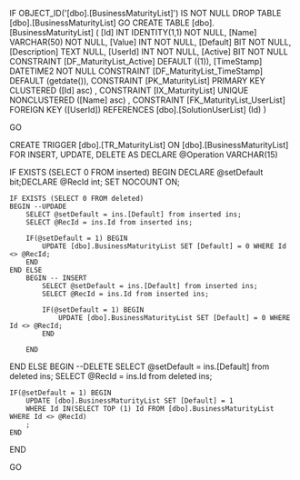 ﻿
 IF OBJECT_ID('[dbo].[BusinessMaturityList]') IS NOT NULL 
 DROP TABLE [dbo].[BusinessMaturityList] 
 GO
 CREATE TABLE [dbo].[BusinessMaturityList] ( 
 [Id]           INT              IDENTITY(1,1)          NOT NULL,
 [Name]         VARCHAR(50)                             NOT NULL,
 [Value]        INT                                     NOT NULL,
 [Default]      BIT                                     NOT NULL,
 [Description]  TEXT                                        NULL,
 [UserId]       INT                                     NOT NULL,
 [Active]       BIT                                     NOT NULL  CONSTRAINT [DF_MaturityList_Active] DEFAULT ((1)),
 [TimeStamp]    DATETIME2                               NOT NULL  CONSTRAINT [DF_MaturityList_TimeStamp] DEFAULT (getdate()),
 CONSTRAINT   [PK_MaturityList]  PRIMARY KEY CLUSTERED    ([Id] asc) ,
 CONSTRAINT   [IX_MaturityList]  UNIQUE      NONCLUSTERED ([Name] asc) ,
 CONSTRAINT [FK_MaturityList_UserList] FOREIGN KEY ([UserId]) REFERENCES [dbo].[SolutionUserList] (Id) )
 
 
 GO
 
 
CREATE   TRIGGER [dbo].[TR_MaturityList] ON [dbo].[BusinessMaturityList]
FOR INSERT, UPDATE, DELETE
AS
DECLARE @Operation VARCHAR(15)
 
IF EXISTS (SELECT 0 FROM inserted)
BEGIN
	DECLARE @setDefault bit;DECLARE @RecId int;
	SET NOCOUNT ON;

    IF EXISTS (SELECT 0 FROM deleted)
    BEGIN --UPDADE
		SELECT @setDefault = ins.[Default] from inserted ins;
		SELECT @RecId = ins.Id from inserted ins;

		IF(@setDefault = 1) BEGIN
			UPDATE [dbo].BusinessMaturityList SET [Default] = 0 WHERE Id <> @RecId; 		
		END
	END ELSE
		BEGIN -- INSERT
			SELECT @setDefault = ins.[Default] from inserted ins;
			SELECT @RecId = ins.Id from inserted ins;

			IF(@setDefault = 1) BEGIN
				UPDATE [dbo].BusinessMaturityList SET [Default] = 0 WHERE Id <> @RecId; 		
			END
		
		END
END ELSE 
BEGIN --DELETE
	SELECT @setDefault = ins.[Default] from deleted ins;
	SELECT @RecId = ins.Id from deleted ins;

	IF(@setDefault = 1) BEGIN
		UPDATE [dbo].BusinessMaturityList SET [Default] = 1  
		WHERE Id IN(SELECT TOP (1) Id FROM [dbo].BusinessMaturityList WHERE Id <> @RecId)
		;
	END
END

 GO